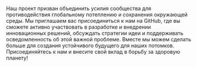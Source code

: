 Наш проект призван объединить усилия сообщества для противодействия глобальному потеплению и сохранения окружающей среды. Мы приглашаем вас присоединиться к нам на GitHub, где вы сможете активно участвовать в разработке и внедрении инновационных решений, обсуждать стратегии идеи и поддерживать осведомленность об этой важной проблеме. Вместе мы можем сделать больше для создания устойчивого будущего для наших потомков. Присоединяйтесь к нам и внесите свой вклад в борьбу за здоровую планету!









